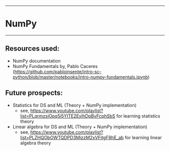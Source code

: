 ----------------------------
# NumPy
-------------------------

## Resources used:
- NumPy documentation
- NumPy Fundamentals by, Pablo Caceres (https://github.com/pabloinsente/intro-sc-python/blob/master/notebooks/intro-numpy-fundamentals.ipynb)

## Future prospects:
- Statistics for DS and ML (Theory + NumPy implementation)
    - see, https://www.youtube.com/playlist?list=PLqrmzsjOpq5i5YITE2EylhDpBvFcphSbS for learning statistics theory
- Linear algebra for DS and ML (Theory + NumPy implementation)
    - see, https://www.youtube.com/playlist?list=PLZHQObOWTQDPD3MizzM2xVFitgF8hE_ab for learning linear algebra theory
